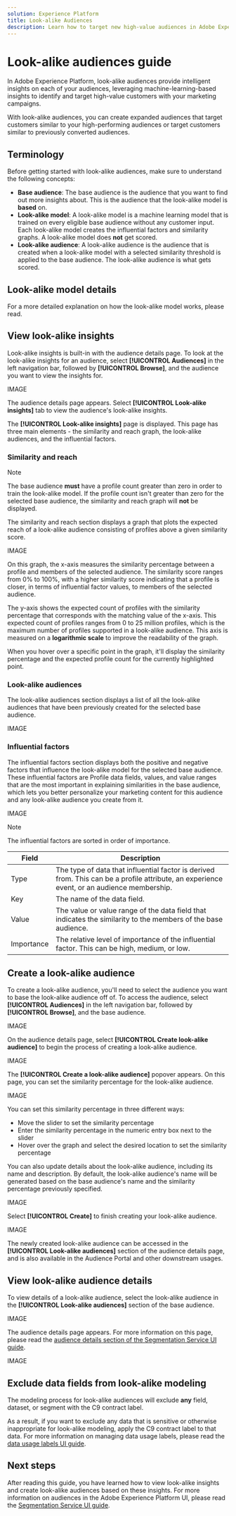 ```yaml
---
solution: Experience Platform
title: Look-alike Audiences
description: Learn how to target new high-value audiences in Adobe Experience Platform using look-alike audiences.
---
```


# Look-alike audiences guide

In Adobe Experience Platform, look-alike audiences provide intelligent insights on each of your audiences, leveraging machine-learning-based insights to identify and target high-value customers with your marketing campaigns. 

With look-alike audiences, you can create expanded audiences that target customers similar to your high-performing audiences or target customers similar to previously converted audiences.

## Terminology

Before getting started with look-alike audiences, make sure to understand the following concepts:

- **Base audience**: The base audience is the audience that you want to find out more insights about. This is the audience that the look-alike model is **based** on. 
- **Look-alike model**: A look-alike model is a machine learning model that is trained on every eligible base audience without any customer input. Each look-alike model creates the influential factors and similarity graphs. A look-alike model does **not** get scored.
- **Look-alike audience**: A look-alike audience is the audience that is created when a look-alike model with a selected similarity threshold is applied to the base audience. The look-alike audience is what gets scored.

## Look-alike model details



For a more detailed explanation on how the look-alike model works, please read.

## View look-alike insights

Look-alike insights is built-in with the audience details page. To look at the look-alike insights for an audience, select **[!UICONTROL Audiences]** in the left navigation bar, followed by **[!UICONTROL Browse]**, and the audience you want to view the insights for.

IMAGE

The audience details page appears. Select **[!UICONTROL Look-alike insights]** tab to view the audience's look-alike insights.

The **[!UICONTROL Look-alike insights]** page is displayed. This page has three main elements - the similarity and reach graph, the look-alike audiences, and the influential factors.

### Similarity and reach

>[!NOTE]
>
>The base audience **must** have a profile count greater than zero in order to train the look-alike model. If the profile count isn't greater than zero for the selected base audience, the similarity and reach graph will **not** be displayed.

The similarity and reach section displays a graph that plots the expected reach of a look-alike audience consisting of profiles above a given similarity score.

IMAGE

On this graph, the x-axis measures the similarity percentage between a profile and members of the selected audience. The similarity score ranges from 0% to 100%, with a higher similarity score indicating that a profile is closer, in terms of influential factor values, to members of the selected audience.

The y-axis shows the expected count of profiles with the similarity percentage that corresponds with the matching value of the x-axis. This expected count of profiles ranges from 0 to 25 million profiles, which is the maximum number of profiles supported in a look-alike audience. This axis is measured on a **logarithmic scale** to improve the readability of the graph. 

When you hover over a specific point in the graph, it'll display the similarity percentage and the expected profile count for the currently highlighted point.

### Look-alike audiences

The look-alike audiences section displays a list of all the look-alike audiences that have been previously created for the selected base audience.

IMAGE

### Influential factors

The influential factors section displays both the positive and negative factors that influence the look-alike model for the selected base audience. These influential factors are Profile data fields, values, and value ranges that are the most important in explaining similarities in the base audience, which lets you better personalize your marketing content for this audience and any look-alike audience you create from it.

IMAGE

>[!NOTE]
>
>The influential factors are sorted in order of importance.

| Field | Description | 
| ----- | ----------- |
| Type | The type of data that influential factor is derived from. This can be a profile attribute, an experience event, or an audience membership. |
| Key | The name of the data field. |
| Value | The value or value range of the data field that indicates the similarity to the members of the base audience. |
| Importance | The relative level of importance of the influential factor. This can be high, medium, or low. |

## Create a look-alike audience

To create a look-alike audience, you'll need to select the audience you want to base the look-alike audience off of. To access the audience, select **[!UICONTROL Audiences]** in the left navigation bar, followed by **[!UICONTROL Browse]**, and the base audience.

IMAGE

On the audience details page, select **[!UICONTROL Create look-alike audience]** to begin the process of creating a look-alike audience.

IMAGE

The **[!UICONTROL Create a look-alike audience]** popover appears. On this page, you can set the similarity percentage for the look-alike audience.

IMAGE

You can set this similarity percentage in three different ways:

- Move the slider to set the similarity percentage
- Enter the similarity percentage in the numeric entry box next to the slider
- Hover over the graph and select the desired location to set the similarity percentage

You can also update details about the look-alike audience, including its name and description. By default, the look-alike audience's name will be generated based on the base audience's name and the similarity percentage previously specified.

IMAGE

Select **[!UICONTROL Create]** to finish creating your look-alike audience.

IMAGE

The newly created look-alike audience can be accessed in the **[!UICONTROL Look-alike audiences]** section of the audience details page, and is also available in the Audience Portal and other downstream usages.

## View look-alike audience details

To view details of a look-alike audience, select the look-alike audience in the **[!UICONTROL Look-alike audiences]** section of the base audience.

IMAGE

The audience details page appears. For more information on this page, please read the [audience details section of the Segmentation Service UI guide](./overview.md#audience-details).

IMAGE

## Exclude data fields from look-alike modeling

The modeling process for look-alike audiences will exclude **any** field, dataset, or segment with the C9 contract label. 

As a result, if you want to exclude any data that is sensitive or otherwise inappropriate for look-alike modeling, apply the C9 contract label to that data. For more information on managing data usage labels, please read the [data usage labels UI guide](../../data-governance/labels/user-guide.md).

## Next steps

After reading this guide, you have learned how to view look-alike insights and create look-alike audiences based on these insights. For more information on audiences in the Adobe Experience Platform UI, please read the [Segmentation Service UI guide](./overview.md).
